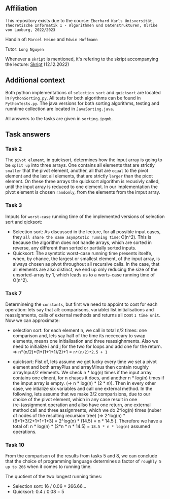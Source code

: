 ## Affiliation
This repository exists due to the course: `Eberhard Karls Unisversität, Theoretische Informatik 1 - Algorithmen und Datenstrukturen, Ulrike von Luxburg, 2022/2023`

Handin of: `Marcel Heine` and `Edwin Hoffmann`

Tutor: `Long Nguyen`

Whenever a `skript` is mentioned, it's refering to the skript accompanying the lecture: [Skript](http://www.tml.cs.uni-tuebingen.de/teaching/2022_algorithmen/downloads_protected/vorlesung_main.pdf) (12.12.2022)

## Additional context

Both python implementations of `selection sort` and `quicksort` are located in `PythonSorting.py`.
All tests for both algorithms can be found in `PythonTests.py`.
The java versions for both sorting algorithms, testing and runntime collection are located in `JavaSorting.java`.

All answers to the tasks are given in `sorting.ipqnb`.

## Task answers

### Task 2
The `pivot element`, in quicksort, determines how the input array is going to be `split up` into three arrays. One contains all elements that are strictly `smaller` that the pivot element, another, all that are `equal` to the pivot element and the last all elements, that are strictly `larger` than the picot element. On these three arrays the quicksort algorithm is recusivly called, until the input array is reduced to one element.
In our implementation the pivot element is chosen `randomly`, from the elements from the imput array.

### Task 3
Imputs for `worst-case` running time of the implemented versions of selection sort and qicksort:
- Selection sort: As discussed in the lecture, for all possible input cases, they `all share the same asymptotic running time`: O(n^2). This is because the algorithm does not handle arrays, which are sorted in reverse, any different than sorted or partially sorted inputs.
- Quicksort: The asymtotic worst-case running time presents itselfe, when, by chance, the largest or smallest element, of the input array, is always chosen as pivot throughout all recursive calls. In the case, that all elements are also distinct, we end up only reducing the size of the unsorted-array by 1, which leads us to a worts-case running time of O(n^2).  

### Task 7
Determineing the `constants`, but first we need to appoint to cost for each operation:
lets say that all: comparisons, variable/ list initialisations and reassignments, calls of external methods and returns all cost `1 time unit`.
Now we can approximate:
- selection sort: for each element n, we call in total n/2 times: one comparison and, lets say half of the time its nececcary to swap elements, means one initialisation and three reassighnments. Also we need to initialize i and j for the two for loops and add one for the return. => n*(n/2)*(1+(1+1+1)/2)+1 = `n*(n/2)*2.5 + 1`

- quicksort: Fist of, lets assume we get lucky every time we set a pivot element and both arrayPlus and arrayMinus then contain roughly arrayInput/2 elements. We check n * log(n) times if the input array contains one elment, for n chases it does, and another n * log(n) times if the imput array is empty. (=> n * log(n) * (2 * n)). Then in every other case, we intialize six variables and call one external method. In the following, lets assume that we make 3/2 comparisions, due to our choice of the pivot element, which in any case result in one (re-)assignment operation and allso have one return, one external method call and three assignments, which we do 2^log(n) times (nuber of nodes of the resulting recursion tree) (=> 2^log(n) * (6+1+3/2+1+1+1+3) = 2^log(n) * (14.5) = n * 14.5 ). Therefore we have a total of: n * log(n) * (2*n * n * 14.5) = `18.5 * n * log(n)` assumed operations.


### Task 10
From the comparison of the results from tasks 5 and 8, we can conclude that the choice of programming language determines a factor of `roughly 5 up to 266` when it comes to running time.

The quotient of the two longest running times:
- Selection sort: 16 / 0.06 = 266.66... 
- Quicksort: 0.4 / 0.08 = 5
